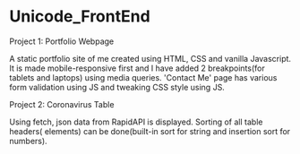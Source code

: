 # Unicode_FrontEnd

Project 1: Portfolio Webpage

A static portfolio site of me created using HTML, CSS and vanilla Javascript.
It is made mobile-responsive first and I have added 2 breakpoints(for tablets and laptops) using media queries.
'Contact Me' page has various form validation using JS and tweaking CSS style using JS.

Project 2: Coronavirus Table

Using fetch, json data from RapidAPI is displayed.
Sorting of all table headers(<thead> elements) can be done(built-in sort for string and insertion sort for numbers).
